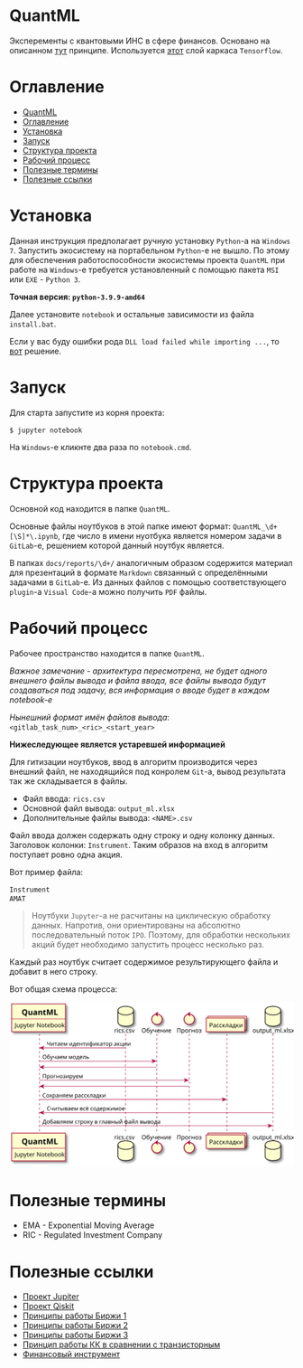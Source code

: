 # QuantML

Эксперементы с квантовыми ИНС в сфере финансов.
Основано на описанном [тут][9] принципе.
Используется [этот][10] слой каркаса `Tensorflow`.

# Оглавление

- [QuantML](#quantml)
- [Оглавление](#оглавление)
- [Установка](#установка)
- [Запуск](#запуск)
- [Структура проекта](#структура-проекта)
- [Рабочий процесс](#рабочий-процесс)
- [Полезные термины](#полезные-термины)
- [Полезные ссылки](#полезные-ссылки)

# Установка

Данная инструкция предполагает ручную установку `Python`-а на `Windows 7`. Запустить экосистему на портабельном `Python`-е не вышло. По этому для обеспечения работоспособности экосистемы проекта `QuantML` при работе на `Windows`-е требуется установленный
с помощью пакета `MSI` или `EXE` - `Python 3`.

**Точная версия: `python-3.9.9-amd64`**

Далее установите `notebook` и остальные зависимости из файла `install.bat`.

Если у вас буду ошибки рода `DLL load failed while importing ...`, то [вот][7] решение.

# Запуск

Для старта запустите из корня проекта:

```
$ jupyter notebook
```

На `Windows`-е кликнте два раза по `notebook.cmd`.

# Структура проекта

Основной код находится в папке `QuantML`.

Основные файлы ноутбуков в этой папке имеют формат: `QuantML_\d+[\S]*\.ipynb`, где число в имени нуотбука является номером задачи в `GitLab`-е, решением которой данный ноутбук является.

В папках `docs/reports/\d+/` аналогичным образом содержится материал для презентаций в формате `Markdown` связанный с определёнными задачами в `GitLab`-е. Из данных файлов с помощью соответствующего `plugin`-а `Visual Code`-а можно получить `PDF` файлы.

# Рабочий процесс

Рабочее пространство находится в папке `QuantML`.

*Важное замечание - архитектура пересмотрена, не будет одного внешнего файлы вывода и файла ввода, все файлы вывода будут создаваться под задачу, вся информация о вводе будет в каждом notebook-е*

*Нынешний формат имён файлов вывода*: `<gitlab_task_num>_<ric>_<start_year>`

**Нижеследующее является устаревшей информацией**

Для гитизации ноутбуков, ввод в алгоритм производится через внешний файл, не находящийся под конролем `Git`-а, вывод результата так же складывается в файлы.

* Файл ввода: `rics.csv`
* Основной файл вывода: `output_ml.xlsx`
* Дополнительные файлы вывода: `<NAME>.csv`

Файл ввода должен содержать одну строку и одну колонку данных. Заголовок колонки: `Instrument`.
Таким образов на вход в алгоритм поступает ровно одна акция.

Вот пример файла:

```
Instrument
AMAT
```

> Ноутбуки `Jupyter`-а не расчитаны на циклическую обработку данных. Напротив, они ориентированы на абсолютно последовательный поток `IPO`. Поэтому, для обработки нескольких акций будет необходимо запустить процесс несколько раз.

Каждый раз ноутбук считает содержимое результирующего файла и добавит в него строку.

Вот общая схема процесса:

![Рабочий процесс](docs/out/proc/proc.svg)

# Полезные термины

* EMA - Exponential Moving Average
* RIC - Regulated Investment Company

# Полезные ссылки

* [Проект Jupiter][0]
* [Проект Qiskit][1]
* [Принципы работы Биржи 1][3]
* [Принципы работы Биржи 2][4]
* [Принципы работы Биржи 3][5]
* [Принцип работы КК в сравнении с транзисторным][6]
* [Финансовый инструмент][8]

[0]: https://docs.jupyter.org
[1]: https://qiskit.org/
[2]: https://www.python.org/downloads/windows/
[3]: https://habr.com/ru/company/iticapital/blog/200162/
[4]: https://habr.com/ru/company/iticapital/blog/201344/
[5]: https://habr.com/ru/company/iticapital/blog/210570/
[6]: https://habr.com/ru/post/480480/
[7]: https://stackoverflow.com/questions/70924577/dll-load-failed-while-importing-tweedledum
[8]: https://ru.wikipedia.org/wiki/Финансовый_инструмент
[9]: https://developers.refinitiv.com/en/article-catalog/article/tensorflow-variational-quantum-neural-networks-in-finance
[10]: https://github.com/MSKX/tensorflow-quantum_dense
